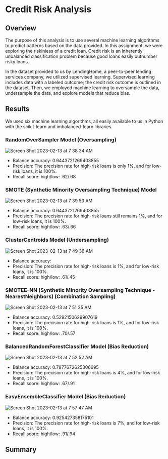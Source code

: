 # Credit Risk Analysis

## Overview

The purpose of this analysis is to use several machine learning algorithms to predict patterns based on the data provided. In this assignment, we were exploring the riskiniess of a credit loan. Credit risk is an inherently unbalanced classification problem because good loans easily outnumber risky loans.

In the dataset provided to us by LendingHome, a peer-to-peer lending services company, we utilized supervised learning. Supervised learning includes data with a labeled outcome; the credit risk outcome is outlined in the dataset. Then, we employed machine learning to oversample the data, undersample the data, and explore models that reduce bias. 

## Results

We used six machine learning algorithms, all easily available to us in Python with the scikit-learn and imbalanced-learn libraries.

### RandomOverSampler Model (Oversampling)

![Screen Shot 2023-02-13 at 7 38 34 AM](https://user-images.githubusercontent.com/112633146/218459773-9491a80b-357a-4c51-85fd-46905e685f43.png)

- Balance accuracy: 0.6443721269403855
- Precision: The precision rate for high-risk loans is only 1%, and for low-risk loans, it is 100%.
- Recall score: high/low: .62/.68


### SMOTE (Synthetic Minority Oversampling Technique) Model

![Screen Shot 2023-02-13 at 7 39 53 AM](https://user-images.githubusercontent.com/112633146/218459990-d0a17da4-2c1e-4cef-ad58-561806fc3d47.png)

- Balance accuracy: 0.6443721269403855
- Precision: The precision rate for high-risk loans still remains 1%, and for low-risk loans, it is 100%.
- Recall score: high/low: .63/.66


### ClusterCentroids Model (Undersampling)

![Screen Shot 2023-02-13 at 7 49 36 AM](https://user-images.githubusercontent.com/112633146/218461950-afdde7ae-0a62-42eb-b716-ef4bd81ebe30.png)

- Balance accuracy: 
- Precision: The precision rate for high-risk loans is 1%, and for low-risk loans, it is 100%.
- Recall score: high/low: .61/.45

### SMOTEE-NN (Synthetic Minority Oversampling Technique - NearestNeighbors) (Combination Sampling)

![Screen Shot 2023-02-13 at 7 51 35 AM](https://user-images.githubusercontent.com/112633146/218463095-84cee12c-6834-4b0c-8bd6-ab77508cdee1.png)

- Balance accuracy: 0.5292150629907619
- Precision: The precision rate for high-risk loans is 1%, and for low-risk loans, it is 100%.
- Recall score: high/low: .70/.57

### BalancedRandomForestClassifier Model (Bias Reduction)

![Screen Shot 2023-02-13 at 7 52 52 AM](https://user-images.githubusercontent.com/112633146/218463387-bfdcdfec-fc1b-408b-b729-4666389eee80.png)

- Balance accuracy: 0.7877672625306695
- Precision: The precision rate for high-risk loans is 4%, and for low-risk loans, it is 100%.
- Recall score: high/low: .67/.91

### EasyEnsembleClassifier Model (Bias Reduction)

![Screen Shot 2023-02-13 at 7 57 47 AM](https://user-images.githubusercontent.com/112633146/218464412-963bb520-b8e1-4055-b4f5-8690ae026a32.png)

- Balance accuracy: 0.925427358175101
- Precision: The precision rate for high-risk loans is 7%, and for low-risk loans, it is 100%.
- Recall score: high/low: .91/.94


## Summary



